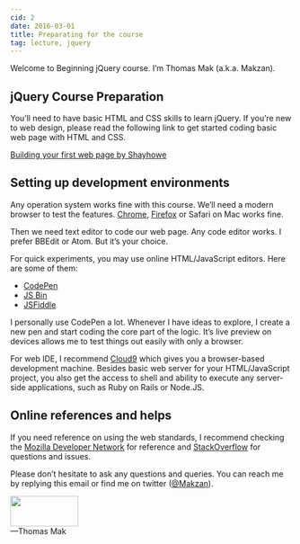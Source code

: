 ```yaml
---
cid: 2
date: 2016-03-01
title: Preparating for the course
tag: lecture, jquery
---
```


Welcome to Beginning jQuery course. I’m Thomas Mak (a.k.a. Makzan).

## jQuery Course Preparation

You’ll need to have basic HTML and CSS skills to learn jQuery. If you’re new to web design, please read the following link to get started coding basic web page with HTML and CSS.

[Building your first web page by Shayhowe](http://learn.shayhowe.com/html-css/building-your-first-web-page/)

## Setting up development environments

Any operation system works fine with this course. We’ll need a modern browser to test the features. [Chrome](http://google.com/chrome/), [Firefox](https://www.mozilla.org/en-US/firefox/developer/) or Safari on Mac works fine.

Then we need text editor to code our web page. Any code editor works. I prefer BBEdit or Atom. But it’s your choice.

For quick experiments, you may use online HTML/JavaScript editors. Here are some of them:

- [CodePen](http://codepen.io)
- [JS Bin](http://jsbin.com)
- [JSFiddle](http://jsfiddle.net)

I personally use CodePen a lot. Whenever I have ideas to explore, I create a new pen and start coding the core part of the logic. It’s live preview on devices allows me to test things out easily with only a browser.

For web IDE, I recommend [Cloud9](https://c9.io) which gives you a browser-based development machine. Besides basic web server for your HTML/JavaScript project, you also get the access to shell and ability to execute any server-side applications, such as Ruby on Rails or Node.JS.

## Online references and helps

If you need reference on using the web standards, I recommend checking the [Mozilla Developer Network](https://developer.mozilla.org/) for reference and [StackOverflow](http://stackoverflow.com/questions/tagged/javascript) for questions and issues.

Please don’t hesitate to ask any questions and queries. You can reach me by replying this email or find me on twitter ([@Makzan](https://twitter.com/intent/tweet?text=@makzan)).


<img src="http://mak.la/signature" width="121" height="54" style="width: 121px; height: 54px;"><br>
—Thomas Mak
